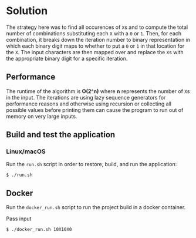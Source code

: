 # Solution

The strategy here was to find all occurences of `X`s and to compute the total number of combinations substituting each `X` with a `0` or `1`. Then, for each combination, it breaks down the iteration number to binary representation in which each binary digit maps to whether to put a `0` or `1` in that location for the `X`. The input characters are then mapped over and replace the `X`s with the appropriate binary digit for a specific iteration. 

## Performance

The runtime of the algorithm is **O(2^n)** where **n** represents the number of `X`s in the input. The iterations are using lazy sequence generators for performance reasons and otherwise using recursion or collecting all possible values before printing them can cause the program to run out of memory on very large inputs.


## Build and test the application

### Linux/macOS

Run the `run.sh` script in order to restore, build, and run the application:

```
$ ./run.sh
```

## Docker 
Run the `docker_run.sh` script to run the project build in a docker container. 

Pass input 

```
$ ./docker_run.sh 10X10X0
```
